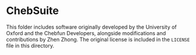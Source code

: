 # ChebSuite

This folder includes software originally developed by the University of Oxford and the Chebfun Developers, alongside modifications and contributions by Zhen Zhong. The original license is included in the `LICENSE` file in this directory.
